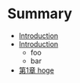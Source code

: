 # Summary

* [Introduction](README.md)
* [Introduction](introduction.md)
   * foo
   * bar
* [第1章 hoge](Chapter-1.md)

